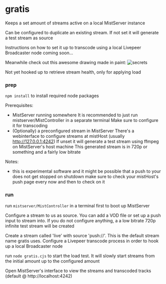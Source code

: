 # gratis
Keeps a set amount of streams active on a local MistServer instance

Can be configured to duplicate an existing stream. If not set it will generate a test stream as source

Instructions on how to set it up to transcode using a local Livepeer Broadcaster node coming soon...

Meanwhile check out this awesome drawing made in paint:
![secrets](https://github.com/stronk-dev/gratis/blob/master/images/secrets.png)

Not yet hooked up to retrieve stream health, only for applying load

### prep
`npm install` to install required node packages

Prerequisites: 
  - MistServer running somewhere
    It is recommended to just run mistserver/MistController in a separate terminal
    Make sure to configure it for transcoding
  - (Optionally) a preconfigured stream in MistServer
    There's a webinterface to configure streams at mistHost (usually http://127.0.0.1:4242)
    If unset it will generate a test stream using ffmpeg on MistServer's host machine
    This generated stream is in 720p or something and a fairly low bitrate

Notes:
  - this is experimental software and it might be possible that a push to your does not get stopped on shutdown
    make sure to check your mistHost's push page every now and then to check on it
  

### run
run `mistserver/MistController` in a terminal first to boot up MistServer

Configure a stream to us as source. You can add a VOD file or set up a push input to stream into. If you do not configure anything, a a low bitrate 720p infinite test stream will be created

Create a stream called 'live' with source 'push://'. This is the default stream name gratis uses. Configure a Livepeer transcode process in order to hook up a local Broadcaster node

run `node gratis.cjs` to start the load test. It will slowly start streams from the initial amount up to the configured amount

Open MistServer's interface to view the streams and transcoded tracks (default @ http://localhost:4242)